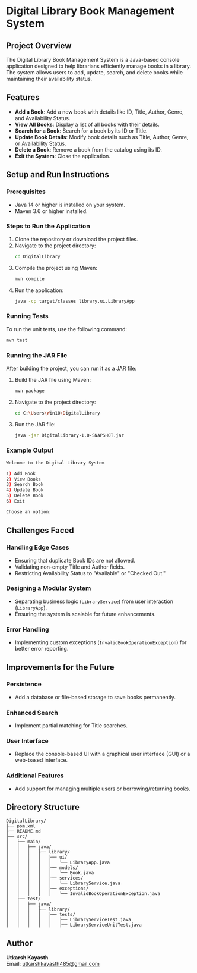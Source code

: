 # Digital Library Book Management System

## Project Overview
The Digital Library Book Management System is a Java-based console application designed to help librarians efficiently manage books in a library. The system allows users to add, update, search, and delete books while maintaining their availability status.

## Features
- **Add a Book**: Add a new book with details like ID, Title, Author, Genre, and Availability Status.
- **View All Books**: Display a list of all books with their details.
- **Search for a Book**: Search for a book by its ID or Title.
- **Update Book Details**: Modify book details such as Title, Author, Genre, or Availability Status.
- **Delete a Book**: Remove a book from the catalog using its ID.
- **Exit the System**: Close the application.

## Setup and Run Instructions

### Prerequisites
- Java 14 or higher is installed on your system.
- Maven 3.6 or higher installed.

### Steps to Run the Application
1. Clone the repository or download the project files.
2. Navigate to the project directory:
   ```bash
   cd DigitalLibrary
   ```
3. Compile the project using Maven:
   ```bash
   mvn compile
   ```
4. Run the application:
   ```bash
   java -cp target/classes library.ui.LibraryApp
   ```

### Running Tests
To run the unit tests, use the following command:
```bash
mvn test
```

### Running the JAR File
After building the project, you can run it as a JAR file:
1. Build the JAR file using Maven:
   ```bash
   mvn package
   ```
2. Navigate to the project directory:
   ```bash
   cd C:\Users\Win10\DigitalLibrary
   ```
3. Run the JAR file:
   ```bash
   java -jar DigitalLibrary-1.0-SNAPSHOT.jar
   ```

### Example Output
```bash
Welcome to the Digital Library System

1) Add Book  
2) View Books  
3) Search Book  
4) Update Book  
5) Delete Book  
6) Exit  

Choose an option:
```

## Challenges Faced

### Handling Edge Cases
- Ensuring that duplicate Book IDs are not allowed.
- Validating non-empty Title and Author fields.
- Restricting Availability Status to "Available" or "Checked Out."

### Designing a Modular System
- Separating business logic (`LibraryService`) from user interaction (`LibraryApp`).
- Ensuring the system is scalable for future enhancements.

### Error Handling
- Implementing custom exceptions (`InvalidBookOperationException`) for better error reporting.

## Improvements for the Future

### Persistence
- Add a database or file-based storage to save books permanently.

### Enhanced Search
- Implement partial matching for Title searches.

### User Interface
- Replace the console-based UI with a graphical user interface (GUI) or a web-based interface.

### Additional Features
- Add support for managing multiple users or borrowing/returning books.

## Directory Structure
```
DigitalLibrary/
├── pom.xml
├── README.md
├── src/
│   ├── main/
│   │   ├── java/
│   │   │   ├── library/
│   │   │   │   ├── ui/
│   │   │   │   │   └── LibraryApp.java
│   │   │   │   ├── models/
│   │   │   │   │   └── Book.java
│   │   │   │   ├── services/
│   │   │   │   │   └── LibraryService.java
│   │   │   │   ├── exceptions/
│   │   │   │   │   └── InvalidBookOperationException.java
│   ├── test/
│   │   ├── java/
│   │   │   ├── library/
│   │   │   │   ├── tests/
│   │   │   │   │   ├── LibraryServiceTest.java
│   │   │   │   │   ├── LibraryServiceUnitTest.java
```

## Author
**Utkarsh Kayasth**  
Email: utkarshkayasth485@gmail.com

